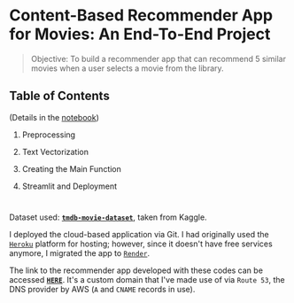 # Content-Based Recommender App for Movies: An End-To-End Project

> Objective: To build a recommender app that can recommend 5 similar movies when a user selects a movie from the library.

## Table of Contents
(Details in the [notebook](https://github.com/psumitcode/movie-recommender-system/blob/main/recommender-system_notebook.ipynb))

1. Preprocessing
        
2. Text Vectorization

3. Creating the Main Function

4. Streamlit and Deployment

#

Dataset used: [**`tmdb-movie-dataset`**](https://www.kaggle.com/datasets/tmdb/tmdb-movie-metadata), taken from Kaggle.

I deployed the cloud-based application via Git. I had originally used the [`Heroku`](https://heroku.com) platform for hosting; however, since it doesn't have free services anymore, I migrated the app to [`Render`](https://render.com/).

The link to the recommender app developed with these codes can be accessed [**`HERE`**](https://cine-recs.com/). It's a custom domain that I've made use of via `Route 53`, the DNS provider by AWS (`A` and `CNAME` records in use).
